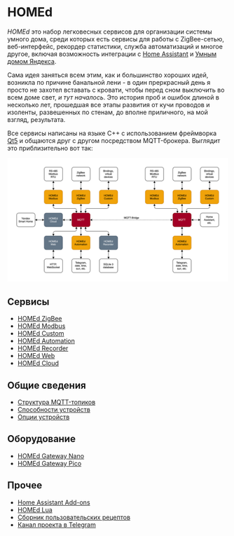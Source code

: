 # HOMEd

_HOMEd_ это набор легковесных сервисов для организации системы умного дома, среди которых есть сервисы для работы с ZigBee-сетью, веб-интерфейс, рекордер статистики, служба автоматизаций и многое другое, включая возможность интеграции с [Home Assistant](https://www.home-assistant.io) и [Умным домом Яндекса](https://alice.yandex.ru/smart-home).

Сама идея заняться всем этим, как и большинство хороших идей, возникла по причине банальной лени - в один преркрасный день я просто не захотел вставать с кровати, чтобы перед сном выключить во всем доме свет, _и тут началось_. Это история проб и ошибок длиной в несколько лет, прошедшая все этапы развития от кучи проводов и изоленты, развешенных по стенам, до вполне приличного, на мой взгляд, результата.

Все сервисы написаны на языке С++ с использованием фреймворка [Qt5](https://doc.qt.io/qt-5) и общаются друг с другом посредством MQTT-брокера. Выглядит это приблизительно вот так:

[![HOMEd Diagram](assets/images/homed-diagram.png)](assets/images/homed-diagram.png)

## Сервисы

- [HOMEd ZigBee](/zigbee/)
- [HOMEd Modbus](/modbus/)
- [HOMEd Custom](/custom/)
- [HOMEd Automation](/automation/)
- [HOMEd Recorder](/recorder/)
- [HOMEd Web](/web/)
- [HOMEd Cloud](/cloud/)

## Общие сведения

- [Структура MQTT-топиков](/common/topics.md)
- [Способности устройств](/common/exposes.md)
- [Опции устройств](/common/options.md)

## Оборудование

- [HOMEd Gateway Nano](/hardware/nano.md)
- [HOMEd Gateway Pico](/hardware/pico.md)

## Прочее

- [Home Assistant Add-ons](/other/addons.md)
- [HOMEd Lua](/other/lua.md)
- [Сборник пользовательских рецептов](https://community.homed.dev)
- [Канал проекта в Telegram](https://t.me/homed_info)

